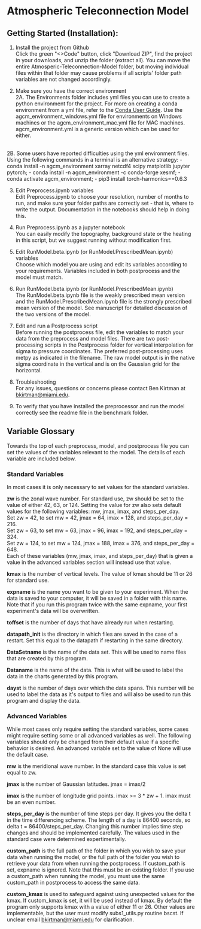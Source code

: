 # Atmospheric Teleconnection Model


## Getting Started (Installation):

1) Install the project from Github  
Click the green "<>Code" button, click "Download ZIP", find the project in your downloads, and unzip the folder (extract all). You can move the entire Atmosperic-Teleconnection-Model folder, but moving individual files within that folder may cause problems if all scripts' folder path variables are not changed accordingly.

2) Make sure you have the correct environment  
2A. The Environments folder includes yml files you can use to create a python environment for the project. For more on creating a conda environment from a yml file, refer to the [Conda User Guide](https://conda.io/projects/conda/en/latest/user-guide/tasks/manage-environments.html#creating-an-environment-from-an-environment-yml-file). Use the agcm_environment_windows.yml file for environments on Windows machines or the agcm_environment_mac.yml file for MAC machines. agcm_environment.yml is a generic version which can be used for either.<br/>
<br/>
2B. Some users have reported difficulties using the yml environment files. Using the following commands in a terminal is an alternative strategy:
   - conda install -n agcm_environment xarray netcdf4 scipy matplotlib jupyter pytorch;
   - conda install -n agcm_environment -c conda-forge xesmf;
   - conda activate agcm_environment;
   - pip3 install torch-harmonics==0.6.3

3) Edit Preprocess.ipynb variables  
Edit Preprocess.ipynb to choose your resolution, number of months to run, and make sure your folder paths are correctly set - that is, where to write the output. Documentation in the notebooks should help in doing this.

4) Run Preprocess.ipynb as a jupyter notebook  
You can easily modify the topography, background state or the heating in this script, but we suggest running without modification first.

5) Edit RunModel.beta.ipynb (or RunModel.PrescribedMean.ipynb) variables  
Choose which model you are using and edit its variables according to your requirements. Variables included in both postprocess and the model must match.

6) Run RunModel.beta.ipynb (or RunModel.PrescribedMean.ipynb)  
The RunModel.beta.ipynb file is the weakly prescribed mean version and the RunModel.PrescribedMean.ipynb file is the strongly prescribed mean version of the model. See manuscript for detailed discussion of the two versions of the model.

7) Edit and run a Postprocess script  
Before running the postprocess file, edit the variables to match your data from the preprocess and model files. There are two post-processing scripts in the Postprocess folder for vertical interpolation for sigma to pressure coordinates. The preferred post-processing uses metpy as indicated in the filename. The raw model output is in the native sigma coordinate in the vertical and is on the Gaussian grid for the horizontal.

8) Troubleshooting  
For any issues, questions or concerns please contact Ben Kirtman at bkirtman@miami.edu.

9) To verify that you have installed the preprocessor and run the model correctly see the readme file in the benchmark folder.


## Variable Glossary
Towards the top of each preprocess, model, and postprocess file you can set the values of the variables relevant to the model. The details of each variable are included below.


### Standard Variables
In most cases it is only necessary to set values for the standard variables.

**zw** is the zonal wave number. For standard use, zw should be set to the value of either 42, 63, or 124. Setting the value for zw also sets default values for the following variables: mw, jmax, imax, and steps_per_day.
<br>Set zw = 42, to set mw = 42, jmax = 64, imax = 128, and steps_per_day = 216.
<br>Set zw = 63, to set mw = 63, jmax = 96, imax = 192, and steps_per_day = 324.
<br>Set zw = 124, to set mw = 124, jmax = 188, imax = 376, and steps_per_day = 648.
<br>Each of these variables (mw, jmax, imax, and steps_per_day) that is given a value in the advanced variables section will instead use that value.

**kmax** is the number of vertical levels. The value of kmax should be 11 or 26 for standard use.

**expname** is the name you want to be given to your experiment. When the data is saved to your computer, it will be saved in a folder with this name. Note that if you run this program twice with the same expname, your first experiment's data will be overwritten.

**toffset** is the number of days that have already run when restarting.

**datapath_init** is the directory in which files are saved in the case of a restart. Set this equal to the datapath if restarting in the same directory.

**DataSetname** is the name of the data set. This will be used to name files that are created by this program.

**Dataname** is the name of the data. This is what will be used to label the data in the charts generated by this program.

**dayst** is the number of days over which the data spans. This number will be used to label the data as it's output to files and will also be used to run this program and display the data.


### Advanced Variables
While most cases only require setting the standard variables, some cases might require setting some or all advanced variables as well. The following variables should only be changed from their default value if a specific behavior is desired. An advanced variable set to the value of None will use the default case.

**mw** is the meridional wave number. In the standard case this value is set equal to zw.

**jmax** is the number of Gaussian latitudes. jmax = imax/2

**imax** is the number of longitude grid points. imax >= 3 * zw + 1. imax must be an even number.

**steps_per_day** is the number of time steps per day. It gives you the delta t in the time differencing scheme. The length of a day is 86400 seconds, so delta t = 86400/steps_per_day. Changing this number implies time step changes and should be implemented carefully. The values used in the standard case were determined expertimentally.

**custom_path** is the full path of the folder in which you wish to save your data when running the model, or the full path of the folder you wish to retrieve your data from when running the postprocess. If custom_path is set, expname is ignored. Note that this must be an existing folder. If you use a custom_path when running the model, you must use the same custom_path in postprocess to access the same data.

**custom_kmax** is used to safeguard against using unexpected values for the kmax. If custom_kmax is set, it will be used instead of kmax. By default the program only supports kmax with a value of either 11 or 26. Other values are implementable, but the user must modify subs1_utils.py routine bscst. If unclear email bkirtman@miami.edu for clarification.
